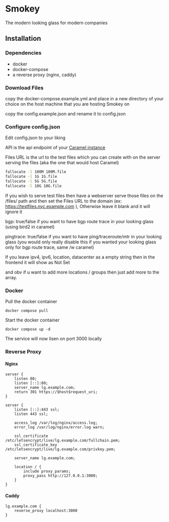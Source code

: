 # Smokey
The modern looking glass for modern companies

## Installation

### Dependencies
* docker
* docker-compose
* a reverse proxy (nginx, caddy)

### Download Files
copy the docker-compose.example.yml and place in a new directory of your choice on the host machine that you are hosting Smokey on

copy the config.example.json and rename it to config.json

### Configure config.json
Edit config.json to your liking

API is the api endpoint of your [Caramel instance](https://github.com/kittensaredabest/caramel)

Files URL is the url to the test files which you can create with on the server serving the files (aka the one that would host Caramel)
```bash
fallocate -l 100M 100M.file
fallocate -l 1G 1G.file
fallocate -l 5G 5G.file
fallocate -l 10G 10G.file
```

If you wish to serve test files then have a webserver serve those files on the /files/ path and then set the Files URL to the domain (ex: https://testfiles.nyc.example.com ), Otherwise leave it blank and it will ignore it

bgp: true/false if you want to have bgp route trace in your looking glass (using bird2 in caramel)

pingtrace: true/false if you want to have ping/traceroute/mtr in your looking glass (you would only really disable this if you wanted your looking glass only for bgp route trace, same /w caramel)

If you leave ipv4, ipv6, location, datacenter as a empty string then in the frontend it will show as Not Set

and obv if u want to add more locations / groups then just add more to the array.

### Docker
Pull the docker container
```
docker compose pull
```

Start the docker container
```
docker compose up -d
```
The service will now lisen on port 3000 locally


### Reverse Proxy

#### Nginx
```
server {
    listen 80;
    listen [::]:80;
    server_name lg.example.com;
    return 301 https://$host$request_uri;
}

server {
    listen [::]:443 ssl;
    listen 443 ssl;

    access_log /var/log/nginx/access.log;
    error_log /var/log/nginx/error.log warn;

    ssl_certificate /etc/letsencrypt/live/lg.example.com/fullchain.pem;
    ssl_certificate_key /etc/letsencrypt/live/lg.example.com/privkey.pem;

    server_name lg.example.com;

    location / {
        include proxy_params;
        proxy_pass http://127.0.0.1:3000;
    }
}
```

#### Caddy
```
lg.example.com {
    reverse_proxy localhost:3000
}
```